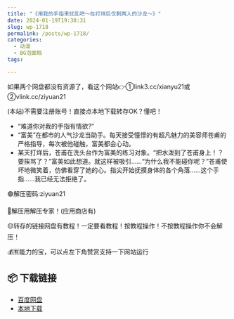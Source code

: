 ```yaml
---
title: "《用我的手指来扰乱吧～在打烊后仅剩两人的沙龙～》"
date: 2024-01-19T19:30:31
slug: wp-1718
permalink: /posts/wp-1718/
categories:
  - 动漫
  - BG泡面档
tags:

---
```


如果两个网盘都没有资源了，看这个网站👉①link3.cc/xianyu21或②vlink.cc/ziyuan21

(本站)不需要注册账号！直接点本地下载转存OK？懂吧！

*   “难道你对我的手指有情欲?”
*   “富美”在都市的人气沙龙当助手。每天接受憧憬的有超凡魅力的美容师苍甫的严格指导，每次被他碰触，富美都会心动。
*   某天打烊后，苍甫在洗头台作为富美的练习对象。“把水泼到了苍甫身上！？要挨骂了？”富美如此想道。就这样被吸引……“为什么我不能碰你呢？”苍甫使坏地微笑着，仿佛看穿了她的心。指尖开始抚摸身体的各个角落……这个手指……我已经无法拒绝了。

🟢解压密码:ziyuan21

🔵解压用解压专家！(应用商店有)

🟡转存的链接网盘有教程！一定要看教程！按教程操作！不按教程操作你不会解压！

💰🈶能力的宝，可以点左下角赞赏支持一下网站运行

## 📦 下载链接
- [百度网盘](https://blziyuan21.com/pay-download/1718?key=2f7bd1914a&down_id=0)
- [本地下载](https://blziyuan21.com/pay-download/1718?key=2f7bd1914a&down_id=1)

